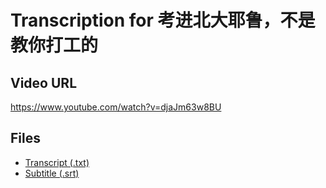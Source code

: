 # Transcription for 考进北大耶鲁，不是教你打工的
## Video URL
https://www.youtube.com/watch?v=djaJm63w8BU
 
## Files
- [Transcript (.txt)](./transcript.txt)
- [Subtitle (.srt)](./transcript.srt)
